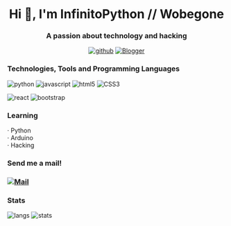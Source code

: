 <h1 align="center">Hi 👋, I'm InfinitoPython // Wobegone</h1>
<h3 align="center">A passion about technology and hacking</h3>

<p align="center">
  <a href="#"><img src="https://img.shields.io/badge/GitHub-100000?style=for-the-badge&logo=github&logoColor=white" alt="github"></a>
  <a href="https://infinitopython.blogspot.com"><img src="https://img.shields.io/badge/Blogger-0077B5?style=for-the-badge&logo=blogger&logoColor=white" alt="Blogger"></a>

</p>

<h3 align="left">Technologies, Tools and Programming Languages</h3>
<p align="left">
<img src="https://img.shields.io/badge/Python-3776AB?style=for-the-badge&logo=python&logoColor=white" alt="python">
<img src="https://img.shields.io/badge/JavaScript-F7DF1E?style=for-the-badge&logo=javascript&logoColor=black" alt="javascript">
<img src="https://img.shields.io/badge/HTML5-E34F26?style=for-the-badge&logo=html5&logoColor=white" alt="html5">
<img src="https://img.shields.io/badge/CSS3-1572B6?style=for-the-badge&logo=css3&logoColor=white" alt="CSS3">
</p>

<p align="left">
<img src="https://img.shields.io/badge/React-20232A?style=for-the-badge&logo=react&logoColor=61DAFB" alt="react">
<img src="https://img.shields.io/badge/Bootstrap-563D7C?style=for-the-badge&logo=bootstrap&logoColor=white" alt="bootstrap">

</p>

<h3 align="left">Learning</h3>
<p>
	· Python<br>
	· Arduino<br>
	· Hacking<br> 
</p>

<h3>Send me a mail!<h3>
<p>
	<a href="mailto:infinitopython@tech-center.com"><img src="https://img.shields.io/badge/Mail-0077B5?style=for-the-badge&logo=mail&logoColor=white" alt="Mail"></a>

<h3>Stats</h3>
<p>
<img src="https://github-readme-stats.vercel.app/api/top-langs/?username=wobegone&theme=cobalt" alt="langs">
<img src="https://github-readme-stats.vercel.app/api?username=wobegone&show_icons=true&theme=cobalt" alt="stats">
</p>

